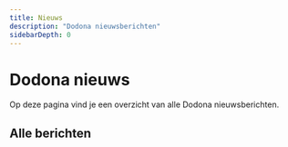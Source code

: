 ```yaml
---
title: Nieuws
description: "Dodona nieuwsberichten"
sidebarDepth: 0
---
```


# Dodona nieuws

Op deze pagina vind je een overzicht van alle Dodona nieuwsberichten.

## Alle berichten

<NewsIndex category="current" lang="nl"/>